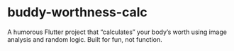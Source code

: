 # buddy-worthness-calc
A humorous Flutter project that “calculates” your body’s worth using image analysis and random logic. Built for fun, not function.

